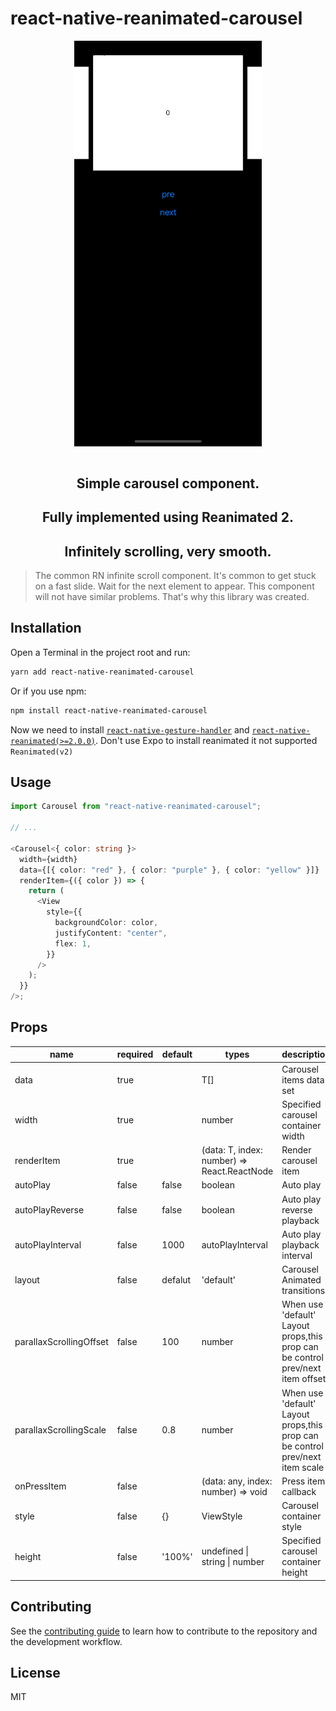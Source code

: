 # react-native-reanimated-carousel

<img src="./assets/example-01.gif" style='margin:0 auto;width:300px;display:block'/>

<br/>
<h2 style="text-align:center;">Simple carousel component.</h2>
<h2 style="text-align:center;">Fully implemented using Reanimated 2.</h2>
<h2 style="text-align:center;">Infinitely scrolling, very smooth.</h2>

> The common RN infinite scroll component. It's common to get stuck on a fast slide. Wait for the next element to appear. This component will not have similar problems. That's why this library was created.

## Installation

Open a Terminal in the project root and run:

```sh
yarn add react-native-reanimated-carousel
```

Or if you use npm:

```sh
npm install react-native-reanimated-carousel
```

Now we need to install [`react-native-gesture-handler`](https://github.com/kmagiera/react-native-gesture-handler) and [`react-native-reanimated(>=2.0.0)`](https://github.com/kmagiera/react-native-reanimated). 
Don't use Expo to install reanimated it not supported `Reanimated(v2)`

## Usage

```typescript
import Carousel from "react-native-reanimated-carousel";

// ...

<Carousel<{ color: string }>
  width={width}
  data={[{ color: "red" }, { color: "purple" }, { color: "yellow" }]}
  renderItem={({ color }) => {
    return (
      <View
        style={{
          backgroundColor: color,
          justifyContent: "center",
          flex: 1,
        }}
      />
    );
  }}
/>;
```

## Props

| name                    | required | default | types                                       | description                                                                    |
| ----------------------- | -------- | ------- | ------------------------------------------- | ------------------------------------------------------------------------------ |
| data                    | true     |         | T[]                                         | Carousel items data set                                                        |
| width                   | true     |         | number                                      | Specified carousel container width                                             |
| renderItem              | true     |         | (data: T, index: number) => React.ReactNode | Render carousel item                                                           |
| autoPlay                | false    | false   | boolean                                     | Auto play                                                                      |
| autoPlayReverse         | false    | false   | boolean                                     | Auto play reverse playback                                                     |
| autoPlayInterval        | false    | 1000    | autoPlayInterval                            | Auto play playback interval                                                    |
| layout                  | false    | defalut | 'default'                                   | Carousel Animated transitions                                                  |
| parallaxScrollingOffset | false    | 100     | number                                      | When use 'default' Layout props,this prop can be control prev/next item offset |
| parallaxScrollingScale  | false    | 0.8     | number                                      | When use 'default' Layout props,this prop can be control prev/next item scale  |
| onPressItem             | false    |         | (data: any, index: number) => void          | Press item callback                                                            |
| style                   | false    | {}      | ViewStyle                                   | Carousel container style                                                       |
| height                  | false    | '100%'  | undefined \| string \| number               | Specified carousel container height                                            |

## Contributing

See the [contributing guide](CONTRIBUTING.md) to learn how to contribute to the repository and the development workflow.

## License

MIT
